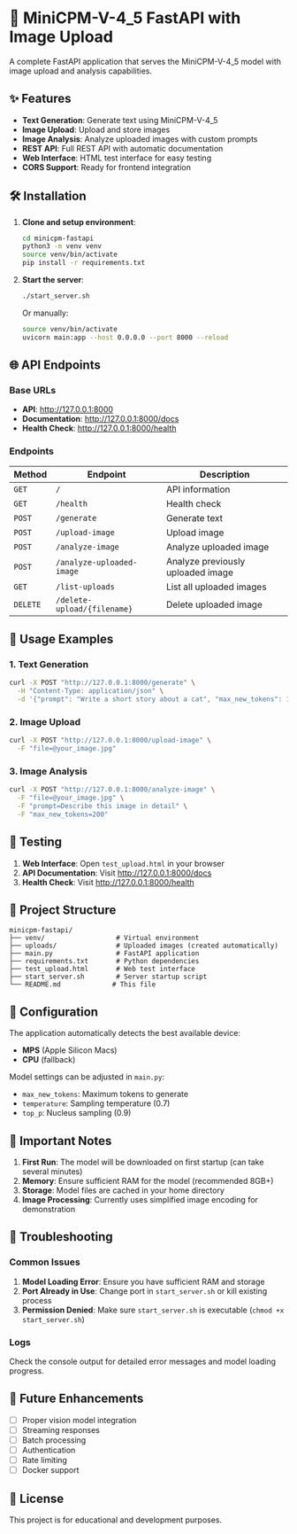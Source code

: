 # 🚀 MiniCPM-V-4_5 FastAPI with Image Upload

A complete FastAPI application that serves the MiniCPM-V-4_5 model with image upload and analysis capabilities.

## ✨ Features

- **Text Generation**: Generate text using MiniCPM-V-4_5
- **Image Upload**: Upload and store images
- **Image Analysis**: Analyze uploaded images with custom prompts
- **REST API**: Full REST API with automatic documentation
- **Web Interface**: HTML test interface for easy testing
- **CORS Support**: Ready for frontend integration

## 🛠️ Installation

1. **Clone and setup environment**:

   ```bash
   cd minicpm-fastapi
   python3 -m venv venv
   source venv/bin/activate
   pip install -r requirements.txt
   ```

2. **Start the server**:

   ```bash
   ./start_server.sh
   ```

   Or manually:

   ```bash
   source venv/bin/activate
   uvicorn main:app --host 0.0.0.0 --port 8000 --reload
   ```

## 🌐 API Endpoints

### Base URLs

- **API**: http://127.0.0.1:8000
- **Documentation**: http://127.0.0.1:8000/docs
- **Health Check**: http://127.0.0.1:8000/health

### Endpoints

| Method   | Endpoint                    | Description                       |
| -------- | --------------------------- | --------------------------------- |
| `GET`    | `/`                         | API information                   |
| `GET`    | `/health`                   | Health check                      |
| `POST`   | `/generate`                 | Generate text                     |
| `POST`   | `/upload-image`             | Upload image                      |
| `POST`   | `/analyze-image`            | Analyze uploaded image            |
| `POST`   | `/analyze-uploaded-image`   | Analyze previously uploaded image |
| `GET`    | `/list-uploads`             | List all uploaded images          |
| `DELETE` | `/delete-upload/{filename}` | Delete uploaded image             |

## 📝 Usage Examples

### 1. Text Generation

```bash
curl -X POST "http://127.0.0.1:8000/generate" \
  -H "Content-Type: application/json" \
  -d '{"prompt": "Write a short story about a cat", "max_new_tokens": 100}'
```

### 2. Image Upload

```bash
curl -X POST "http://127.0.0.1:8000/upload-image" \
  -F "file=@your_image.jpg"
```

### 3. Image Analysis

```bash
curl -X POST "http://127.0.0.1:8000/analyze-image" \
  -F "file=@your_image.jpg" \
  -F "prompt=Describe this image in detail" \
  -F "max_new_tokens=200"
```

## 🧪 Testing

1. **Web Interface**: Open `test_upload.html` in your browser
2. **API Documentation**: Visit http://127.0.0.1:8000/docs
3. **Health Check**: Visit http://127.0.0.1:8000/health

## 📁 Project Structure

```
minicpm-fastapi/
├── venv/                  # Virtual environment
├── uploads/               # Uploaded images (created automatically)
├── main.py                # FastAPI application
├── requirements.txt       # Python dependencies
├── test_upload.html       # Web test interface
├── start_server.sh        # Server startup script
└── README.md             # This file
```

## 🔧 Configuration

The application automatically detects the best available device:

- **MPS** (Apple Silicon Macs)
- **CPU** (fallback)

Model settings can be adjusted in `main.py`:

- `max_new_tokens`: Maximum tokens to generate
- `temperature`: Sampling temperature (0.7)
- `top_p`: Nucleus sampling (0.9)

## 🚨 Important Notes

1. **First Run**: The model will be downloaded on first startup (can take several minutes)
2. **Memory**: Ensure sufficient RAM for the model (recommended 8GB+)
3. **Storage**: Model files are cached in your home directory
4. **Image Processing**: Currently uses simplified image encoding for demonstration

## 🐛 Troubleshooting

### Common Issues

1. **Model Loading Error**: Ensure you have sufficient RAM and storage
2. **Port Already in Use**: Change port in `start_server.sh` or kill existing process
3. **Permission Denied**: Make sure `start_server.sh` is executable (`chmod +x start_server.sh`)

### Logs

Check the console output for detailed error messages and model loading progress.

## 🔮 Future Enhancements

- [ ] Proper vision model integration
- [ ] Streaming responses
- [ ] Batch processing
- [ ] Authentication
- [ ] Rate limiting
- [ ] Docker support

## 📄 License

This project is for educational and development purposes.
